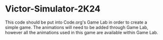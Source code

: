 # Victor-Simulator-2K24
This code should be put into Code.org's Game Lab in order to create a simple game.
The animations will need to be added through Game Lab, however all the animations used in this game are available within Game Lab.
